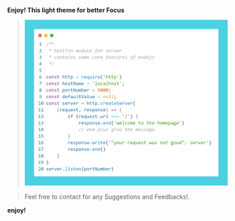 **Enjoy! This light theme for better Focus**
> ![alt sample-3](https://github.com/Akash-Trivedi/plain-minimal-theme/blob/main/sample%20images/sample-3.png)

> Feel free to contact for any Suggestions and Feedbacks!.

**enjoy!**
